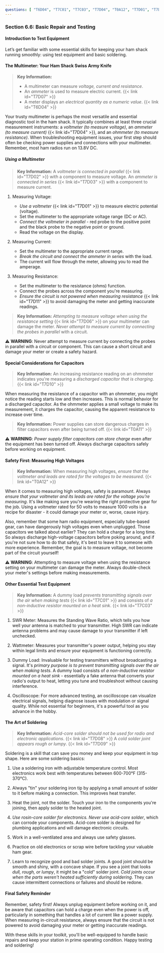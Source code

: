 ```yaml
---
questions: [ "T6D04", "T7C01", "T7C03", "T7D04", "T0A12", "T7D01", "T7D02", "T7D03", "T7D06", "T7D07", "T7D09", "T7D11", "T0A11", "T7D08", "T7D10" ]
---
```


### Section 6.6: Basic Repair and Testing

#### Introduction to Test Equipment

Let’s get familiar with some essential skills for keeping your ham shack running smoothly: using test equipment and basic soldering.

#### The Multimeter: Your Ham Shack Swiss Army Knife

> **Key Information:**
> * A multimeter can measure *voltage, current and resistance*.
> * An *ammeter* is used to measure electric current. {{< link id="T7D07" >}}
> * A meter displays an *electrical quantity as a numeric value*. {{< link id="T6D04" >}}

Your trusty multimeter is perhaps the most versatile and essential diagnostic tool in the ham shack. It typically combines at least three crucial measurement instruments: a *voltmeter (to measure voltage)*, an *ammeter (to measure current)* {{< link id="T7D04" >}}, and an *ohmmeter (to measure resistance)*. When troubleshooting equipment issues, your first step should often be checking power supplies and connections with your multimeter. Remember, most ham radios run on 13.8V DC.

##### Using a Multimeter

> **Key Information:** A *voltmeter is connected in parallel* {{< link id="T7D02" >}} with a component to measure voltage. An *ammeter is connected in series* {{< link id="T7D03" >}} with a component to measure current.

1. Measuring Voltage:
   - *Use a voltmeter* {{< link id="T7D01" >}} to measure electric potential (voltage).
   - Set the multimeter to the appropriate voltage range (DC or AC).
   - *Connect the voltmeter in parallel* - red probe to the positive point and the black probe to the negative point or ground.
   - Read the voltage on the display.

2. Measuring Current:
   - Set the multimeter to the appropriate current range.
   - *Break the circuit and connect the ammeter in series* with the load.
   - The current will flow through the meter, allowing you to read the amperage.

3. Measuring Resistance:
   - Set the multimeter to the resistance (ohms) function.
   - Connect the probes across the component you're measuring.
   - *Ensure the circuit is not powered when measuring resistance* {{< link id="T7D11" >}} to avoid damaging the meter and getting inaccurate readings.

> **Key Information:** *Attempting to measure voltage when using the resistance setting* {{< link id="T7D06" >}} on your multimeter can damage the meter. *Never attempt to measure current by connecting the probes in parallel* with a circuit.

⚠️ **WARNING**: Never attempt to measure current by connecting the probes in parallel with a circuit or component. This can cause a short circuit and damage your meter or create a safety hazard.

#### Special Considerations for Capacitors

> **Key Information:** An increasing resistance reading on an ohmmeter indicates you're measuring a *discharged capacitor that is charging*. {{< link id="T7D10" >}}

When measuring the resistance of a capacitor with an ohmmeter, you might notice the reading starts low and then increases. This is normal behavior for a discharged capacitor. As the ohmmeter applies a small voltage to make its measurement, it charges the capacitor, causing the apparent resistance to increase over time.

> **Key Information:** Power supplies can store dangerous charges in filter capacitors even after being turned off. {{< link id="T0A11" >}}

⚠️ **WARNING**: *Power supply filter capacitors can store charge* even after the equipment has been turned off. Always discharge capacitors safely before working on equipment.

#### Safety First: Measuring High Voltages

> **Key Information:** When measuring high voltages, *ensure that the voltmeter and leads are rated for the voltages to be measured*. {{< link id="T0A12" >}}

When it comes to measuring high voltages, safety is paramount. Always *ensure that your voltmeter and its leads are rated for the voltage you're measuring*. It's like making sure you're wearing the right protective gear for the job. Using a voltmeter rated for 50 volts to measure 1000 volts is a recipe for disaster - it could damage your meter or, worse, cause injury. 

Also, remember that some ham radio equipment, especially tube-based gear, can have dangerously high voltages even when unplugged. Those capacitors we talked about earlier? They can hold a charge for a long time. So always discharge high-voltage capacitors before poking around, and if you're not sure how to do that safely, it's best to leave it to someone with more experience. Remember, the goal is to measure voltage, not become part of the circuit yourself!

⚠️ **WARNING**: Attempting to measure voltage when using the resistance setting on your multimeter can damage the meter. Always double-check your meter's settings before making measurements.

#### Other Essential Test Equipment

> **Key Information:** A dummy load *prevents transmitting signals over the air when making tests* {{< link id="T7C01" >}} and consists of *a non-inductive resistor mounted on a heat sink*. {{< link id="T7C03" >}}

1. SWR Meter: Measures the Standing Wave Ratio, which tells you how well your antenna is matched to your transmitter. High SWR can indicate antenna problems and may cause damage to your transmitter if left unchecked.

2. Wattmeter: Measures your transmitter's power output, helping you stay within legal limits and ensure your equipment is functioning correctly.

3. Dummy Load: Invaluable for testing transmitters without broadcasting a signal. It's *primary purpose is to prevent transmitting signals over the air when making tests*. A dummy load consists of *a non-inductive resistor mounted on a heat sink* - essentially a fake antenna that converts your radio's output to heat, letting you tune and troubleshoot without causing interference.

4. Oscilloscope: For more advanced testing, an oscilloscope can visualize electrical signals, helping diagnose issues with modulation or signal quality. While not essential for beginners, it's a powerful tool as you advance in the hobby.

#### The Art of Soldering

> **Key Information:** *Acid-core solder should not be used for radio and electronic applications*. {{< link id="T7D08" >}} A *cold solder joint appears rough or lumpy*. {{< link id="T7D09" >}}

Soldering is a skill that can save you money and keep your equipment in top shape. Here are some soldering basics:

1. Use a soldering iron with adjustable temperature control. Most electronics work best with temperatures between 600-700°F (315-370°C).

2. Always "tin" your soldering iron tip by applying a small amount of solder to it before making a connection. This improves heat transfer.

3. Heat the joint, not the solder. Touch your iron to the components you're joining, then apply solder to the heated joint.

4. *Use rosin-core solder for electronics. Never use acid-core solder*, which can corrode your components. Acid-core solder is designed for plumbing applications and will damage electronic circuits.

5. Work in a well-ventilated area and always use safety glasses.

6. Practice on old electronics or scrap wire before tackling your valuable ham gear.

7. Learn to recognize good and bad solder joints. A good joint should be smooth and shiny, with a concave shape. If you see a joint that looks *dull, rough, or lumpy*, it might be a "cold" solder joint. *Cold joints occur when the parts weren't heated sufficiently during soldering*. They can cause intermittent connections or failures and should be redone.

#### Final Safety Reminder

Remember, safety first! Always unplug equipment before working on it, and be aware that capacitors can hold a charge even when the power is off, particularly in something that handles a lot of current like a power supply. When measuring in-circuit resistance, always ensure that the circuit is not powered to avoid damaging your meter or getting inaccurate readings.

With these skills in your toolkit, you'll be well-equipped to handle basic repairs and keep your station in prime operating condition. Happy testing and soldering!
